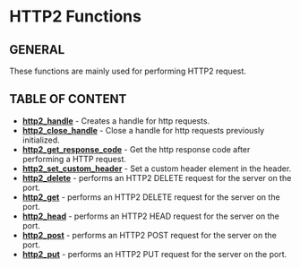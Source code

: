 # HTTP2 Functions

## GENERAL

These functions are mainly used for performing HTTP2 request.

## TABLE OF CONTENT
- **[http2_handle](http2_handle.md)** - Creates a handle for http requests.
- **[http2_close_handle](http2_close_handle.md)** - Close a handle for http requests previously initialized.
- **[http2_get_response_code](http2_get_response_code.md)** - Get the http response code after performing a HTTP request.
- **[http2_set_custom_header](http2_set_custom_header.md)** - Set a custom header element in the header.
- **[http2_delete](http2_delete.md)** - performs an HTTP2 DELETE request for the server on the port.
- **[http2_get](http2_get.md)** - performs an HTTP2 DELETE request for the server on the port.
- **[http2_head](http2_head.md)** - performs an HTTP2 HEAD request for the server on the port.
- **[http2_post](http2_post.md)** - performs an HTTP2 POST request for the server on the port.
- **[http2_put](http2_put.md)** - performs an HTTP2 PUT request for the server on the port.
